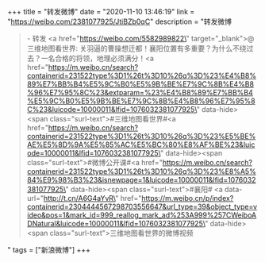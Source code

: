 +++
title = "转发微博"
date = "2020-11-10 13:46:19"
link = "https://weibo.com/2381077925/JtiBZb0qC"
description = "转发微博<br><blockquote> - 转发 <a href=\"https://weibo.com/5582989822\" target=\"_blank\">@三维地图看世界</a>: 关羽逼的曹操想迁都！襄阳位置有多重要？为什么不绕过去？一名合格的将领，地理必须满分！<a href=\"https://m.weibo.cn/search?containerid=231522type%3D1%26t%3D10%26q%3D%23%E4%B8%89%E7%BB%B4%E5%9C%B0%E5%9B%BE%E7%9C%8B%E4%B8%96%E7%95%8C%23&extparam=%23%E4%B8%89%E7%BB%B4%E5%9C%B0%E5%9B%BE%E7%9C%8B%E4%B8%96%E7%95%8C%23&luicode=10000011&lfid=1076032381077925\" data-hide><span class=\"surl-text\">#三维地图看世界#</span></a><a href=\"https://m.weibo.cn/search?containerid=231522type%3D1%26t%3D10%26q%3D%23%E5%BE%AE%E5%8D%9A%E5%85%AC%E5%BC%80%E8%AF%BE%23&luicode=10000011&lfid=1076032381077925\" data-hide><span class=\"surl-text\">#微博公开课#</span></a><a href=\"https://m.weibo.cn/search?containerid=231522type%3D1%26t%3D10%26q%3D%23%E8%A5%84%E9%98%B3%23&isnewpage=1&luicode=10000011&lfid=1076032381077925\" data-hide><span class=\"surl-text\">#襄阳#</span></a> <a data-url=\"http://t.cn/A6G4aYvR\" href=\"https://m.weibo.cn/p/index?containerid=2304444567298703556647&url_type=39&object_type=video&pos=1&mark_id=999_reallog_mark_ad%253A999%257CWeiboADNatural&luicode=10000011&lfid=1076032381077925\" data-hide><span class=\"surl-text\">三维地图看世界的微博视频</span></a> </blockquote>"
tags = ["新浪微博"]
+++
